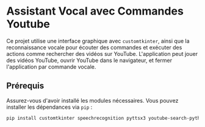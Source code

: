 # Assistant Vocal avec Commandes Youtube

Ce projet utilise une interface graphique avec `customtkinter`, ainsi que la reconnaissance vocale pour écouter des commandes et exécuter des actions comme rechercher des vidéos sur YouTube. L'application peut jouer des vidéos YouTube, ouvrir YouTube dans le navigateur, et fermer l'application par commande vocale.

## Prérequis

Assurez-vous d'avoir installé les modules nécessaires. Vous pouvez installer les dépendances via `pip` :

```bash
pip install customtkinter speechrecognition pyttsx3 youtube-search-python
````

